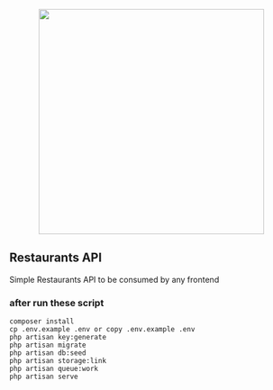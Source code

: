 <p align="center"><a href="https://laravel.com" target="_blank"><img src="https://raw.githubusercontent.com/laravel/art/master/logo-lockup/5%20SVG/2%20CMYK/1%20Full%20Color/laravel-logolockup-cmyk-red.svg" width="400"></a></p>


## Restaurants API

Simple Restaurants API to be consumed by any frontend 

### after run these script 
    composer install
    cp .env.example .env or copy .env.example .env
    php artisan key:generate
    php artisan migrate
    php artisan db:seed
    php artisan storage:link
    php artisan queue:work
    php artisan serve
